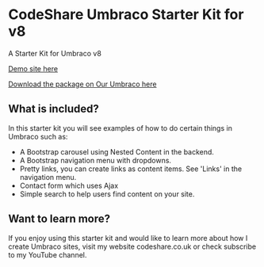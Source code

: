 # CodeShare Umbraco Starter Kit for v8

A Starter Kit for Umbraco v8

[Demo site here](http://codesharestarterkit.azurewebsites.net)

[Download the package on Our Umbraco here](https://our.umbraco.org/projects/starter-kits/codeshare-starter-kit/)

## What is included?
In this starter kit you will see examples of how to do certain things in Umbraco such as:

- A Bootstrap carousel using Nested Content in the backend.
- A Bootstrap navigation menu with dropdowns.
- Pretty links, you can create links as content items. See 'Links' in the navigation menu.
- Contact form which uses Ajax
- Simple search to help users find content on your site.

## Want to learn more?
If you enjoy using this starter kit and would like to learn more about how I create Umbraco sites, visit my website codeshare.co.uk or check subscribe to my YouTube channel.
